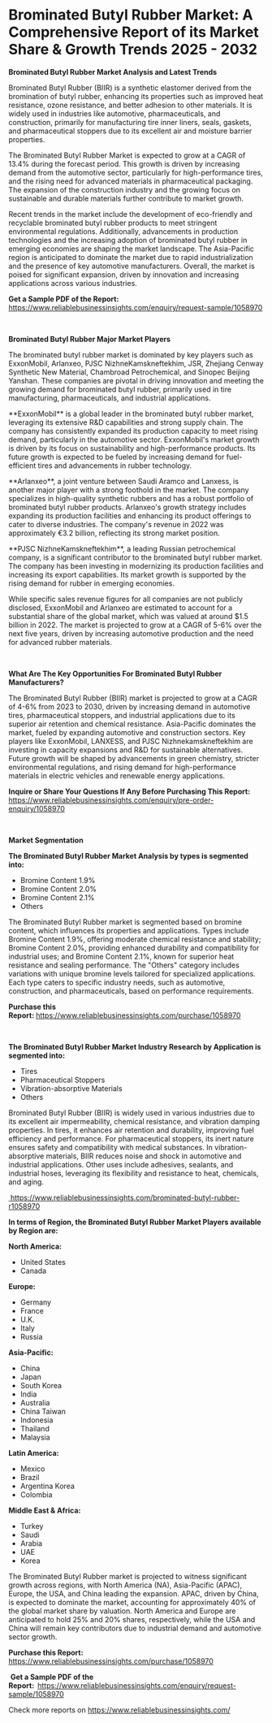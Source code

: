 <p><h1>Brominated Butyl Rubber Market: A Comprehensive Report of its Market Share & Growth Trends 2025 - 2032</h1></p><p><strong>Brominated Butyl Rubber Market Analysis and Latest Trends</strong></p>
<p><p>Brominated Butyl Rubber (BIIR) is a synthetic elastomer derived from the bromination of butyl rubber, enhancing its properties such as improved heat resistance, ozone resistance, and better adhesion to other materials. It is widely used in industries like automotive, pharmaceuticals, and construction, primarily for manufacturing tire inner liners, seals, gaskets, and pharmaceutical stoppers due to its excellent air and moisture barrier properties.</p><p>The Brominated Butyl Rubber Market is expected to grow at a CAGR of 13.4% during the forecast period. This growth is driven by increasing demand from the automotive sector, particularly for high-performance tires, and the rising need for advanced materials in pharmaceutical packaging. The expansion of the construction industry and the growing focus on sustainable and durable materials further contribute to market growth.</p><p>Recent trends in the market include the development of eco-friendly and recyclable brominated butyl rubber products to meet stringent environmental regulations. Additionally, advancements in production technologies and the increasing adoption of brominated butyl rubber in emerging economies are shaping the market landscape. The Asia-Pacific region is anticipated to dominate the market due to rapid industrialization and the presence of key automotive manufacturers. Overall, the market is poised for significant expansion, driven by innovation and increasing applications across various industries.</p></p>
<p><strong>Get a Sample PDF of the Report:&nbsp;</strong> <a href="https://www.reliablebusinessinsights.com/enquiry/request-sample/1058970?utm_campaign=1119&utm_medium=2&utm_source=Github&utm_content=ia&utm_term=26012025&utm_id=brominated-butyl-rubber">https://www.reliablebusinessinsights.com/enquiry/request-sample/1058970</a></p>
<p>&nbsp;</p>
<p><strong>Brominated Butyl Rubber Major Market Players</strong></p>
<p><p>The brominated butyl rubber market is dominated by key players such as ExxonMobil, Arlanxeo, PJSC NizhneKamskneftekhim, JSR, Zhejiang Cenway Synthetic New Material, Chambroad Petrochemical, and Sinopec Beijing Yanshan. These companies are pivotal in driving innovation and meeting the growing demand for brominated butyl rubber, primarily used in tire manufacturing, pharmaceuticals, and industrial applications.</p><p>**ExxonMobil** is a global leader in the brominated butyl rubber market, leveraging its extensive R&D capabilities and strong supply chain. The company has consistently expanded its production capacity to meet rising demand, particularly in the automotive sector. ExxonMobil's market growth is driven by its focus on sustainability and high-performance products. Its future growth is expected to be fueled by increasing demand for fuel-efficient tires and advancements in rubber technology.</p><p>**Arlanxeo**, a joint venture between Saudi Aramco and Lanxess, is another major player with a strong foothold in the market. The company specializes in high-quality synthetic rubbers and has a robust portfolio of brominated butyl rubber products. Arlanxeo's growth strategy includes expanding its production facilities and enhancing its product offerings to cater to diverse industries. The company's revenue in 2022 was approximately €3.2 billion, reflecting its strong market position.</p><p>**PJSC NizhneKamskneftekhim**, a leading Russian petrochemical company, is a significant contributor to the brominated butyl rubber market. The company has been investing in modernizing its production facilities and increasing its export capabilities. Its market growth is supported by the rising demand for rubber in emerging economies.</p><p>While specific sales revenue figures for all companies are not publicly disclosed, ExxonMobil and Arlanxeo are estimated to account for a substantial share of the global market, which was valued at around $1.5 billion in 2022. The market is projected to grow at a CAGR of 5-6% over the next five years, driven by increasing automotive production and the need for advanced rubber materials.</p></p>
<p>&nbsp;</p>
<p><strong>What Are The Key Opportunities For Brominated Butyl Rubber Manufacturers?</strong></p>
<p><p>The Brominated Butyl Rubber (BIIR) market is projected to grow at a CAGR of 4-6% from 2023 to 2030, driven by increasing demand in automotive tires, pharmaceutical stoppers, and industrial applications due to its superior air retention and chemical resistance. Asia-Pacific dominates the market, fueled by expanding automotive and construction sectors. Key players like ExxonMobil, LANXESS, and PJSC Nizhnekamskneftekhim are investing in capacity expansions and R&D for sustainable alternatives. Future growth will be shaped by advancements in green chemistry, stricter environmental regulations, and rising demand for high-performance materials in electric vehicles and renewable energy applications.</p></p>
<p><strong>Inquire or Share Your Questions If Any Before Purchasing This Report:</strong> <a href="https://www.reliablebusinessinsights.com/enquiry/pre-order-enquiry/1058970?utm_campaign=1119&utm_medium=2&utm_source=Github&utm_content=ia&utm_term=26012025&utm_id=brominated-butyl-rubber">https://www.reliablebusinessinsights.com/enquiry/pre-order-enquiry/1058970</a></p>
<p>&nbsp;</p>
<p><strong>Market Segmentation</strong></p>
<p><strong>The Brominated Butyl Rubber Market Analysis by types is segmented into:</strong></p>
<p><ul><li>Bromine Content 1.9%</li><li>Bromine Content 2.0%</li><li>Bromine Content 2.1%</li><li>Others</li></ul></p>
<p><p>The Brominated Butyl Rubber market is segmented based on bromine content, which influences its properties and applications. Types include Bromine Content 1.9%, offering moderate chemical resistance and stability; Bromine Content 2.0%, providing enhanced durability and compatibility for industrial uses; and Bromine Content 2.1%, known for superior heat resistance and sealing performance. The "Others" category includes variations with unique bromine levels tailored for specialized applications. Each type caters to specific industry needs, such as automotive, construction, and pharmaceuticals, based on performance requirements.</p></p>
<p><strong>Purchase this Report:&nbsp;</strong><a href="https://www.reliablebusinessinsights.com/purchase/1058970?utm_campaign=1119&utm_medium=2&utm_source=Github&utm_content=ia&utm_term=26012025&utm_id=brominated-butyl-rubber">https://www.reliablebusinessinsights.com/purchase/1058970</a></p>
<p>&nbsp;</p>
<p><strong>The Brominated Butyl Rubber Market Industry Research by Application is segmented into:</strong></p>
<p><ul><li>Tires</li><li>Pharmaceutical Stoppers</li><li>Vibration-absorptive Materials</li><li>Others</li></ul></p>
<p><p>Brominated Butyl Rubber (BIIR) is widely used in various industries due to its excellent air impermeability, chemical resistance, and vibration damping properties. In tires, it enhances air retention and durability, improving fuel efficiency and performance. For pharmaceutical stoppers, its inert nature ensures safety and compatibility with medical substances. In vibration-absorptive materials, BIIR reduces noise and shock in automotive and industrial applications. Other uses include adhesives, sealants, and industrial hoses, leveraging its flexibility and resistance to heat, chemicals, and aging.</p></p>
<p><a href="https://www.reliablebusinessinsights.com/brominated-butyl-rubber-r1058970?utm_campaign=1119&utm_medium=2&utm_source=Github&utm_content=ia&utm_term=26012025&utm_id=brominated-butyl-rubber">&nbsp;https://www.reliablebusinessinsights.com/brominated-butyl-rubber-r1058970</a></p>
<p><strong>In terms of Region, the Brominated Butyl Rubber Market Players available by Region are:</strong></p>
<p>
    <p> <strong> North America: </strong>
        <ul>
            <li>United States</li>
            <li>Canada</li>
        </ul>
        </p> 
    <p> <strong> Europe: </strong>
        <ul>
            <li>Germany</li>
            <li>France</li>
            <li>U.K.</li>
            <li>Italy</li>
            <li>Russia</li>
        </ul>
        </p> 
    <p> <strong> Asia-Pacific: </strong>
        <ul>
            <li>China</li>
            <li>Japan</li>
            <li>South Korea</li>
            <li>India</li>
            <li>Australia</li>
            <li>China Taiwan</li>
            <li>Indonesia</li>
            <li>Thailand</li>
            <li>Malaysia</li>
        </ul>
        </p> 
    <p> <strong> Latin America: </strong>
        <ul>
            <li>Mexico</li>
            <li>Brazil</li>
            <li>Argentina Korea</li>
            <li>Colombia</li>
        </ul>
        </p> 
    <p> <strong> Middle East & Africa: </strong>
        <ul>
            <li>Turkey</li>
            <li>Saudi</li>
            <li>Arabia</li>
            <li>UAE</li>
            <li>Korea</li>
        </ul>
    </p>
    </p>
<p><p>The Brominated Butyl Rubber market is projected to witness significant growth across regions, with North America (NA), Asia-Pacific (APAC), Europe, the USA, and China leading the expansion. APAC, driven by China, is expected to dominate the market, accounting for approximately 40% of the global market share by valuation. North America and Europe are anticipated to hold 25% and 20% shares, respectively, while the USA and China will remain key contributors due to industrial demand and automotive sector growth.</p></p>
<p><strong>Purchase this Report: </strong><a href="https://www.reliablebusinessinsights.com/purchase/1058970?utm_campaign=1119&utm_medium=2&utm_source=Github&utm_content=ia&utm_term=26012025&utm_id=brominated-butyl-rubber">https://www.reliablebusinessinsights.com/purchase/1058970</a></p>
<p>&nbsp;<strong>Get a Sample PDF of the Report:&nbsp;&nbsp;</strong><a href="https://www.reliablebusinessinsights.com/enquiry/request-sample/1058970?utm_campaign=1119&utm_medium=2&utm_source=Github&utm_content=ia&utm_term=26012025&utm_id=brominated-butyl-rubber">https://www.reliablebusinessinsights.com/enquiry/request-sample/1058970</a></p>
<p><strong></strong></p>
<p>Check more reports on <a href="https://www.reliablebusinessinsights.com/?utm_campaign=1119&utm_medium=2&utm_source=Github&utm_content=ia&utm_term=26012025&utm_id=brominated-butyl-rubber">https://www.reliablebusinessinsights.com/</a></p>